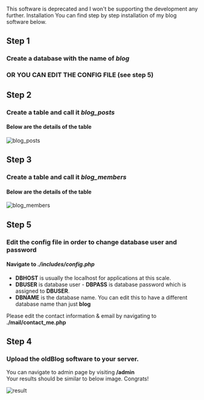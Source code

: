 This software is deprecated and I won't be supporting the development any further. Installation
You can find step by step installation of my blog software below.
## Step 1
### Create a database with the name of *blog*
### OR YOU CAN EDIT THE CONFIG FILE (see step 5)

## Step 2
### Create a table and call it *blog_posts*
#### Below are the details of the table
![blog_posts](https://i.gyazo.com/565fab096f5cc6e87345496f75c4a135.png)

## Step 3
### Create a table and call it *blog_members*
#### Below are the details of the table
![blog_members](https://i.gyazo.com/f022725c9fbebe62cd0fad1c00fa78ab.png)

## Step 5
### Edit the config file in order to change database user and password
#### Navigate to *./includes/config.php*
<ul>
 <li><b>DBHOST</b> is usually the localhost for applications at this scale.</li>
 <li><b>DBUSER</b> is database user - <b>DBPASS</b> is database password which is assigned to <b>DBUSER</b>.</li>
 <li><b>DBNAME</b> is the database name. You can edit this to have a different database name than just <b>blog</b></li>
</ul>
<p>Please edit the contact information & email by navigating to <b>./mail/contact_me.php</b></p>

## Step 4
### Upload the oldBlog software to your server.
<p>You can navigate to admin page by visiting <b>/admin</b>
<br>Your results should be similar to below image. Congrats!</p>

![result](https://i.gyazo.com/9b4e0968fb252ac3c651f4e0fdc8b0d4.jpg)
